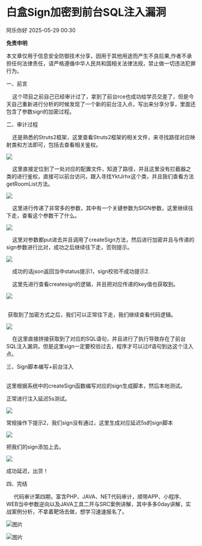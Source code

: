 #  白盒Sign加密到前台SQL注入漏洞   
 阿乐你好   2025-05-29 00:30  
  
**免责申明**  
  
本文章仅用于信息安全防御技术分享，因用于其他用途而产生不良后果,作者不承担任何法律责任，请严格遵循中华人民共和国相关法律法规，禁止做一切违法犯罪行为。  
  
  
一、前言  
  
    这个项目之前自己已经审计过了，拿到了前台rce也成功给学员交差了，但是今天自己重新进行分析的时候发现了一个新的前台注入点，写出来分享分享，里面还包含了参数sign的加密过程。  
  
二、审计过程  
  
    还是熟悉的Struts2框架，这里查看Struts2框架的相关文件，来寻找路径对应映射类和方法即可，包括去查看相关鉴权。  
  
![](https://mmbiz.qpic.cn/sz_mmbiz_png/ZRKuxIKRyhW3w7PmXR806X85ZYd7QW8Zib05POdibK1HCoBaD6KRcba5cq2CDKGfeibe91NUmVQesAymN6RXSgOaw/640?wx_fmt=png&from=appmsg "")  
  
    这里直接定位到了一处对应的配置文件，知道了路径，并且这里没有拦截器之类的进行鉴权，直接可以前台访问，跟入寻找YktJrhx这个类，并且我们查看方法getRoomList方法。  
  
![](https://mmbiz.qpic.cn/sz_mmbiz_png/ZRKuxIKRyhW3w7PmXR806X85ZYd7QW8ZKicUJBoibjC1fVHmDbx4wo5936Y4CF25ibykjASo6NCto98arwe3573GQ/640?wx_fmt=png&from=appmsg "")  
  
    这里进行传递了非常多的参数，其中有一个关键参数为SIGN参数，这里继续往下走，查看这个参数干了什么。  
  
![](https://mmbiz.qpic.cn/sz_mmbiz_png/ZRKuxIKRyhW3w7PmXR806X85ZYd7QW8ZuqQa19Wh7TlzWhHv8GgQu9Wjrafl5RURJyDoE90OeEs3jibvUWFXqAg/640?wx_fmt=png&from=appmsg "")  
  
    这里对参数都put进去并且调用了createSign方法，然后进行加密并且与传递的sign参数进行比对，成功之后继续往下走，否则提示。  
  
![](https://mmbiz.qpic.cn/sz_mmbiz_png/ZRKuxIKRyhW3w7PmXR806X85ZYd7QW8Z4lIfU6ibuIia740sZnmkY6NYgub6kDXGaN7ia6aC0qLrGZpPS14oMws2Q/640?wx_fmt=png&from=appmsg "")  
  
    成功的话json返回当中status提示1，sign校验不成功提示2.  
  
    这里先进行查看createsign的逻辑，并且把对应传递的key值也获取到。  
  
![](https://mmbiz.qpic.cn/sz_mmbiz_png/ZRKuxIKRyhW3w7PmXR806X85ZYd7QW8Zooz2OXa12DmAqo6YNTicy99UEU09xAlbIt07peJs48DiaImTvB8ErokQ/640?wx_fmt=png&from=appmsg "")  
  
     
 获取到了加密方式之后，我们可以正常往下走，我们继续查看代码逻辑。  
  
![](https://mmbiz.qpic.cn/sz_mmbiz_png/ZRKuxIKRyhW3w7PmXR806X85ZYd7QW8ZOAN8wPwZYAvFdH9cichzwVdw2Rs76MAibfPtgbuhZIdUZQRddOQKfAKg/640?wx_fmt=png&from=appmsg "")  
  
    在这里直接拼接获取到了对应的SQL语句，并且进行了执行导致存在了前台SQL注入漏洞，但是这里sign一定要校验过去，程序才可以过if语句到达这个注入点。  
  
三、Sign脚本编写+前台注入  
  
      
这里根据系统中的createSign函数编写对应的sign生成脚本，然后本地测试。  
  
正常进行注入延迟5s测试。  
  
![](https://mmbiz.qpic.cn/sz_mmbiz_png/ZRKuxIKRyhW3w7PmXR806X85ZYd7QW8ZhUWDksg4eQhJicNpWML5lDRaIVbzZmQIS0ibia1quaib01JEElA1c7uFpA/640?wx_fmt=png&from=appmsg "")  
  
常规操作下提示2，我们sign没有通过，这里生成对应延迟5s的sign脚本  
  
![](https://mmbiz.qpic.cn/sz_mmbiz_png/ZRKuxIKRyhW3w7PmXR806X85ZYd7QW8ZX4Ghd7EwTicq29eZT1RQiawiarVQew29ljiajnJL0ma6w3Y75oNJs5ictyA/640?wx_fmt=png&from=appmsg "")  
  
把我们的sign添加上去。  
  
![](https://mmbiz.qpic.cn/sz_mmbiz_png/ZRKuxIKRyhW3w7PmXR806X85ZYd7QW8ZVeUqvjpTbZaAQTOibzmyIUlVPAPUSkagABrokm4UicfathwxgHD4XyWQ/640?wx_fmt=png&from=appmsg "")  
  
成功延迟，出货！  
  
四、完结  
  
     代码审计第四期，富含PHP、JAVA、NET代码审计，顺带APP、小程序、WEB当中参数逆向以及JAVA工具二开与SRC案例讲解，其中多多0day讲解，实战案例分析，不拿着靶场去做，想学习速速报名了。  
  
![图片](https://mmbiz.qpic.cn/sz_mmbiz_png/ZRKuxIKRyhUicibrBmrZ2iazoDJic2RyDklw4547e6aNia1OEMntI6wGqRdvr87XVgUdiaiczwW67bRO3iayvd7H7bZoeQ/640?wx_fmt=png&from=appmsg&wxfrom=5&wx_lazy=1&tp=wxpic "")  
  
![图片](https://mmbiz.qpic.cn/sz_mmbiz_jpg/ZRKuxIKRyhXhuxbCGecu4ibia3kSXD8ePQHrSvPSNtC7PmjzQwR88Hu0LpuXdQzamKBCPAXX82anLS8f0FF3LzzQ/640?wx_fmt=jpeg&tp=wxpic&wxfrom=5&wx_lazy=1 "")  
  
